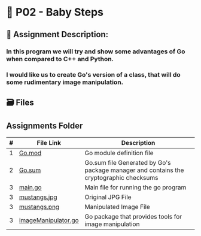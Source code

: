 # :baby: P02 - Baby Steps
## :bookmark_tabs: Assignment Description:
### In this program we will try and show some advantages of Go when compared to C++ and Python.
### I would like us to create Go's version of a class, that will do some rudimentary image manipulation.

## :card_file_box: Files
##  Assignments Folder

|   #   |              File Link             |                                        Description                                         |
| :---: | ---------------------------------- | ------------------------------------------------------------------------------------------ |
|   1   |        [Go.mod](https://github.com/ACHarrison32/4143-PLC/blob/main/Assignments/P02/imagemod/go.mod)        |                            Go module definition file                            |
|   2   |      [Go.sum](https://github.com/ACHarrison32/4143-PLC/blob/main/Assignments/P02/imagemod/go.sum)      |    Go.sum file Generated by Go's package manager and contains the cryptographic checksums                 |
|   3   | [main.go](https://github.com/ACHarrison32/4143-PLC/blob/main/Assignments/P02/imagemod/main.go) | Main file for running the go program |
|   3   | [mustangs.jpg](https://github.com/ACHarrison32/4143-PLC/blob/main/Assignments/P02/imagemod/mustangs.jpg) | Original JPG File |
|   3   | [mustangs.png](https://github.com/ACHarrison32/4143-PLC/blob/main/Assignments/P02/imagemod/mustangs.png) | Manipulated Image File |
|   3   | [imageManipulator.go](https://github.com/ACHarrison32/4143-PLC/blob/main/Assignments/P02/imagemod/imageManipulator/imageManipulator.go) | Go package that provides tools for image manipulation |



